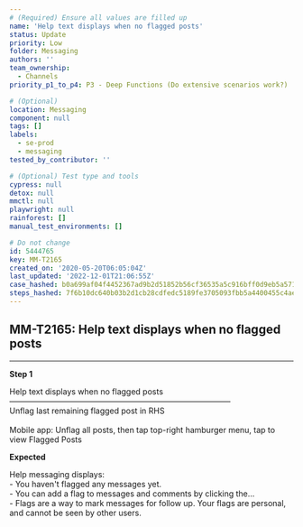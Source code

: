 ```yaml
---
# (Required) Ensure all values are filled up
name: 'Help text displays when no flagged posts'
status: Update
priority: Low
folder: Messaging
authors: ''
team_ownership:
  - Channels
priority_p1_to_p4: P3 - Deep Functions (Do extensive scenarios work?)

# (Optional)
location: Messaging
component: null
tags: []
labels:
  - se-prod
  - messaging
tested_by_contributor: ''

# (Optional) Test type and tools
cypress: null
detox: null
mmctl: null
playwright: null
rainforest: []
manual_test_environments: []

# Do not change
id: 5444765
key: MM-T2165
created_on: '2020-05-20T06:05:04Z'
last_updated: '2022-12-01T21:06:55Z'
case_hashed: b0a699af04f4452367ad9b2d51852b56cf36535a5c916bff0d9eb5a5716eddc4ad76fa191cc2638a8dfeb3352d4168f9
steps_hashed: 7f6b10dc640b03b2d1cb28cdfedc5189fe3705093fbb5a4400455c4ae9db9818b82eaf2cf7a12c46f9f94bedb7448861
---
```


<!-- (Auto-generated) Based on frontmatter's "key" and "name" -->

## MM-T2165: Help text displays when no flagged posts

---

**Step 1**

Help text displays when no flagged posts\
————————————————————————————\
Unflag last remaining flagged post in RHS\
\
Mobile app: Unflag all posts, then tap top-right hamburger menu, tap to view Flagged Posts

**Expected**

Help messaging displays:\
\- You haven't flagged any messages yet.\
\- You can add a flag to messages and comments by clicking the...\
\- Flags are a way to mark messages for follow up. Your flags are personal, and cannot be seen by other users.
